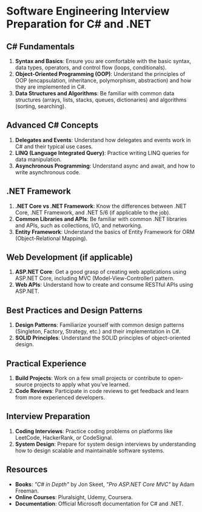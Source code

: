 # Software Engineering Interview Preparation for C# and .NET

## C# Fundamentals
1. **Syntax and Basics**: Ensure you are comfortable with the basic syntax, data types, operators, and control flow (loops, conditionals).
2. **Object-Oriented Programming (OOP)**: Understand the principles of OOP (encapsulation, inheritance, polymorphism, abstraction) and how they are implemented in C#.
3. **Data Structures and Algorithms**: Be familiar with common data structures (arrays, lists, stacks, queues, dictionaries) and algorithms (sorting, searching).

## Advanced C# Concepts
1. **Delegates and Events**: Understand how delegates and events work in C# and their typical use cases.
2. **LINQ (Language Integrated Query)**: Practice writing LINQ queries for data manipulation.
3. **Asynchronous Programming**: Understand async and await, and how to write asynchronous code.

## .NET Framework
1. **.NET Core vs .NET Framework**: Know the differences between .NET Core, .NET Framework, and .NET 5/6 (if applicable to the job).
2. **Common Libraries and APIs**: Be familiar with common .NET libraries and APIs, such as collections, I/O, and networking.
3. **Entity Framework**: Understand the basics of Entity Framework for ORM (Object-Relational Mapping).

## Web Development (if applicable)
1. **ASP.NET Core**: Get a good grasp of creating web applications using ASP.NET Core, including MVC (Model-View-Controller) pattern.
2. **Web APIs**: Understand how to create and consume RESTful APIs using ASP.NET.

## Best Practices and Design Patterns
1. **Design Patterns**: Familiarize yourself with common design patterns (Singleton, Factory, Strategy, etc.) and their implementation in C#.
2. **SOLID Principles**: Understand the SOLID principles of object-oriented design.

## Practical Experience
1. **Build Projects**: Work on a few small projects or contribute to open-source projects to apply what you’ve learned.
2. **Code Reviews**: Participate in code reviews to get feedback and learn from more experienced developers.

## Interview Preparation
1. **Coding Interviews**: Practice coding problems on platforms like LeetCode, HackerRank, or CodeSignal.
2. **System Design**: Prepare for system design interviews by understanding how to design scalable and maintainable software systems.

## Resources
- **Books**: *"C# in Depth"* by Jon Skeet, *"Pro ASP.NET Core MVC"* by Adam Freeman.
- **Online Courses**: Pluralsight, Udemy, Coursera.
- **Documentation**: Official Microsoft documentation for C# and .NET.

